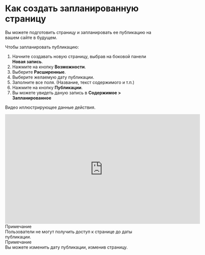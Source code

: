 # Как создать запланированную страницу
<!-- position: 5 -->

Вы можете подготовить страницу и запланировать ее публикацию на вашем сайте в будущем.

Чтобы запланировать публикацию:
1. Начните создавать новую страницу, выбрав на боковой панели **Новая запись**.
2. Нажмите на кнопку **Возможности**.
3. Выберите **Расширенные**.
4. Выберите желаемую дату публикации.
5. Заполните все поля. (Название, текст содержимого и т.п.)
6. Нажмите на кнопку **Публикации**.
7. Вы можете увидеть даную запись в  **Содержимое > Запланированное**

Видео иллюстрирующее данные действия.
<div class="videoWrapper">
	<iframe width="640" height="360" src="https://www.youtube.com/embed/3E8qhXbek5o?rel=0&amp;showinfo=0" frameborder="0" allow="accelerometer; autoplay; encrypted-media; gyroscope; picture-in-picture" allowfullscreen></iframe>
</div>

<div class="note">
<div class="title">Примечание</div>
Пользователи не могут получить доступ к странице до даты публикации.
</div>

<div class="note">
<div class="title">Примечание</div>
Вы можете изменить дату публикации, изменив страницу.
</div>